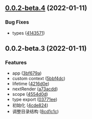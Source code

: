 ## [0.0.2-beta.4](https://github.com/JasKang/jweapp/compare/0.0.2-beta.3...0.0.2-beta.4) (2022-01-11)


### Bug Fixes

* types ([4143571](https://github.com/JasKang/jweapp/commit/41435710cb3ef36d47060a443fd600c4d4ab2506))

## 0.0.2-beta.3 (2022-01-11)


### Features

* app ([3bf679a](https://github.com/JasKang/jweapp/commit/3bf679a38ad92469c9b5da6f1267c327081bf9a4))
* custom context ([5bbf4dc](https://github.com/JasKang/jweapp/commit/5bbf4dc6b6b4b813ac82ed3e4784534f11655a03))
* lifetime ([4216d0e](https://github.com/JasKang/jweapp/commit/4216d0e132f283ff4655710a1229b0f12cf058d6))
* nextRender ([a73acdd](https://github.com/JasKang/jweapp/commit/a73acddfeabca7b33060cfe5ac3424d042874d5a))
* scope ([4554d0d](https://github.com/JasKang/jweapp/commit/4554d0d45b5597ccb2676bdf801971119a81803a))
* type export ([03771ee](https://github.com/JasKang/jweapp/commit/03771ee40ef362f90848c39092f375f850efd811))
* 初始化 ([4cde824](https://github.com/JasKang/jweapp/commit/4cde824e39d9701320d427bea8fa5dfe52965256))
* 调整目录结构 ([8cd1c1c](https://github.com/JasKang/jweapp/commit/8cd1c1c85ba737e012dfacc5458b4c9840405ea3))


